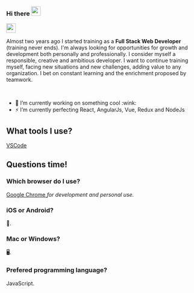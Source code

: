 ### Hi there <img src="https://media.giphy.com/media/hvRJCLFzcasrR4ia7z/giphy.gif" width="25px">
<img src="https://res.cloudinary.com/hdsqazxtw/image/upload/v1604005740/1604005740119-tool-linkedin_vkyj99.svg" width="25px">

<p>
  Almost two years ago I started training as a <b>Full Stack Web Developer</b> (training never ends). I'm always looking for opportunities for growth and development both personally and professionally. I consider myself a responsible, creative and ambitious developer. I want to continue training myself, facing new situations and new challenges, adding value to any organization. I bet on constant learning and the enrichment proposed by teamwork.
</p>
</br>
<ul>
  <li> 🔭 I’m currently working on something cool :wink:</li>
  <li> ⚡ I’m currently perfecting React, AngularJs, Vue, Redux and NodeJs</li>
</ul>

<h2>What tools I use?</h2>
<p><a href="https://code.visualstudio.com">VSCode</a></p>

<h2>Questions time!</h2>

<h3>Which browser do I use?</h3>
<p><a href="https://www.google.com/intl/es/chrome/">Google Chrome </a><i>for development and personal use.</i></p>

<h3>iOS or Android?</h3>
<p>📱.</p>

<h3>Mac or Windows?</h3>
<p>🖥.</p>

<h3>Prefered programming language?</h3>
<p>JavaScript.</p>
